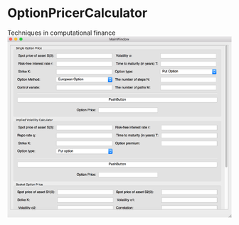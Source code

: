 # OptionPricerCalculator
Techniques in computational finance
![image](https://github.com/Xieyan/OptionPricerCalculator/blob/master/screenShot.png)

